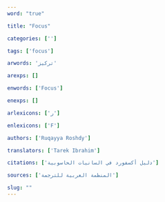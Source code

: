 ```yaml
---
word: "true"

title: "Focus"

categories: ['']

tags: ['focus']

arwords: 'تركيز'

arexps: []

enwords: ['Focus']

enexps: []

arlexicons: ['ر']

enlexicons: ['F']

authors: ['Ruqayya Roshdy']

translators: ['Tarek Ibrahim']

citations: ['دليل أكسفورد في السانيات الحاسوبية']

sources: ['المنظمة العربية للترجمة']

slug: ""
---
```

